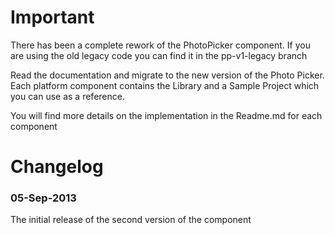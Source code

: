 # Important

There has been a complete rework of the PhotoPicker component. If you are using the old legacy code you can find it in the pp-v1-legacy branch

Read the documentation and migrate to the new version of the Photo Picker.
Each platform component contains the Library and a Sample Project which you can use as a reference.

You will find more details on the implementation in the Readme.md for each component


# Changelog

### 05-Sep-2013
The initial release of the second version of the component
